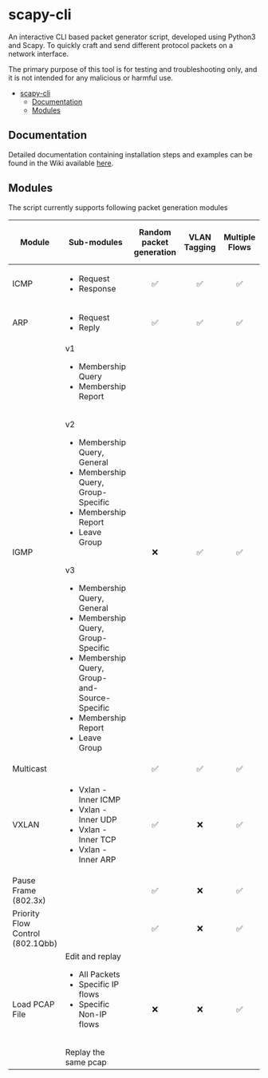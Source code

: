 # scapy-cli

An interactive CLI based packet generator script, developed using Python3 and Scapy. To quickly craft and send different protocol packets on a network interface.

The primary purpose of this tool is for testing and troubleshooting only, and it is not intended for any malicious or harmful use.

- [scapy-cli](#scapy-cli)
  - [Documentation](#documentation)
  - [Modules](#modules)

## Documentation

Detailed documentation containing installation steps and examples can be found in the Wiki available [here](https://github.com/UchihaItachiSama/scapy-cli/wiki).

## Modules

The script currently supports following packet generation modules

| Module | Sub-modules | Random packet</br>generation | VLAN Tagging | Multiple Flows | Class of Service (CoS)</br>marking |
| ------ | ----------- | :-------------------------: | :------------: | :--------------: | :--------------------------: |
| ICMP | <ul><li>Request</li><li>Response</li></ul> | :white_check_mark: | :white_check_mark: | :white_check_mark: | :white_check_mark: |
| ARP | <ul><li>Request</li><li>Reply</li></ul> | :white_check_mark: | :white_check_mark: | :white_check_mark: | :white_check_mark: |
| IGMP | v1<ul><li>Membership Query</li><li>Membership Report</li></ul></br>v2<ul><li>Membership Query, General</li><li>Membership Query, Group-Specific</li><li>Membership Report</li><li>Leave Group</li></ul></br>v3<ul><li>Membership Query, General</li><li>Membership Query, Group-Specific</li><li>Membership Query, Group-and-Source-Specific</li><li>Membership Report</li><li>Leave Group</li></ul> | :x: | :white_check_mark: | :white_check_mark: | :white_check_mark: |
| Multicast |  | :white_check_mark: | :white_check_mark: | :white_check_mark: | :white_check_mark: |
| VXLAN | <ul><li>Vxlan - Inner ICMP</li><li>Vxlan - Inner UDP</li><li>Vxlan - Inner TCP</li><li>Vxlan - Inner ARP</li></ul> | :white_check_mark: | :x: | :white_check_mark: | :x: |
| Pause Frame</br>(802.3x) |  | :white_check_mark: | :x: | :white_check_mark: | :x: |
| Priority Flow Control</br>(802.1Qbb) |  | :white_check_mark: | :x: | :white_check_mark: | :x: |
| Load PCAP File | Edit and replay<ul><li>All Packets</li><li>Specific IP flows</li><li>Specific Non-IP flows</li></ul></br>Replay the same pcap | :x: | :x: | :white_check_mark: | :x: |

